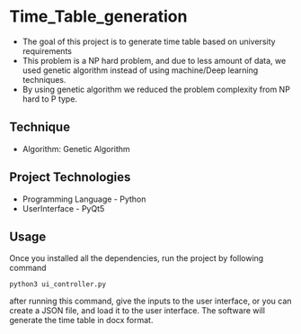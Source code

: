 # Time_Table_generation

- The goal of this project is to generate time table based on university requirements
- This problem is a NP hard problem, and due to less amount of data, we used genetic algorithm instead of using machine/Deep learning techniques.
- By using genetic algorithm we reduced the problem complexity from NP hard to P type.



## Technique
- Algorithm: Genetic Algorithm

## Project Technologies
- Programming Language - Python
- UserInterface - PyQt5
## Usage
Once you installed all the dependencies, run the project by following command 
```
python3 ui_controller.py
```
after running this command, give the inputs to the user interface, or you can create a JSON file, and load it to the user interface.
The software will generate the time table in docx format.
